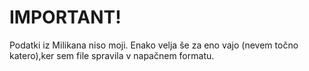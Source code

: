 
# IMPORTANT!
Podatki iz Milikana niso moji. Enako velja še za eno vajo (nevem točno katero),ker sem file spravila v napačnem formatu.


